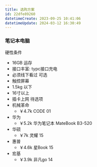 ```yaml
---
title: 选购方案
id: 22dfe89260
datetimeCreate: 2023-09-25 10:41:06
datetimeUpdate: 2024-03-12 16:30:49
---
```

### 笔记本电脑
硬性条件

- 16GB 运存
- 接口丰富: typc接口充电
- 必须线下看过
可选
- 触控屏幕
- 1.5kg 以下
- 16寸以上
- 插卡上网
待选项
- 机械革命
	- ￥4.7k CODE 01 
- 华为
	- ￥5.2k 华为笔记本 MateBook B3-520
- 华硕
	- ￥7k 灵耀 15
- 惠普 
	- ￥4.6k 星Book 15
- 宏基
	- ￥3.9k 非凡go 14